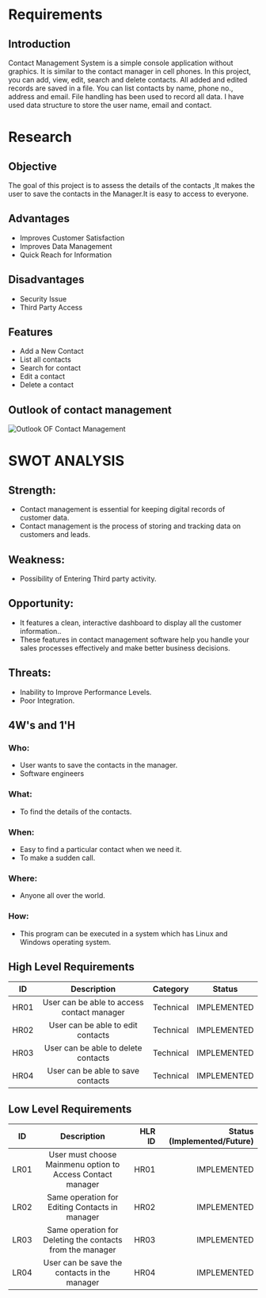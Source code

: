 # Requirements
## Introduction
Contact Management System is a simple console application without graphics. It is similar to the contact manager in cell phones. In this  project, you can add, view, edit, search and delete contacts. All added and edited records are saved in a file.
You can list contacts by name, phone no., address and email. File handling has been used to record all data. I have used data structure to store the user name, email and contact.
# Research
## Objective
The goal of this project is to assess the details of the contacts ,It makes the user to save the contacts in the Manager.It is easy to access to everyone.
## Advantages
- Improves Customer Satisfaction
- Improves Data Management
- Quick Reach for Information
## Disadvantages
- Security Issue
- Third Party Access
## Features
- Add a New Contact
- List all contacts
- Search for contact
- Edit a contact
- Delete a contact
## Outlook of contact management
![Outlook OF Contact Management](https://user-images.githubusercontent.com/101519714/161016950-b0d9f819-0597-4f6b-a09c-c83bec918fe9.jpg)
# SWOT ANALYSIS
## Strength: 
* Contact management is essential for keeping digital records of customer data.
* Contact management is the process of storing and tracking data on customers and leads.
## Weakness:
* Possibility of Entering Third party activity.
## Opportunity:
* It features a clean, interactive dashboard to display all the customer information..
* These features in contact management software help you handle your sales processes effectively and make better business decisions.
## Threats:
* Inability to Improve Performance Levels.
* Poor Integration.
## 4W's and 1'H
### Who:
* User wants to save the contacts in the manager.  
* Software engineers

### What:
* To find the details of the contacts.

### When:
* Easy to find a particular contact when we need it.
* To make a sudden call.

### Where:
* Anyone all over the world.

### How:
* This program can be executed in a system which has Linux and Windows operating system.
## High Level Requirements
| ID   | Description                                | Category  | Status      |
| -----|:------------------------------------------:|:---------:|:-----------:|
| HR01 | User can be able to access contact manager | Technical | IMPLEMENTED |
| HR02 | User can be able to edit contacts          | Technical | IMPLEMENTED |
| HR03 | User can be able to delete contacts        | Technical | IMPLEMENTED |
| HR04 | User can be able to save contacts          | Technical | IMPLEMENTED |
## Low Level Requirements
| ID   | Description                                                | HLR ID | Status (Implemented/Future) |
| -----|:----------------------------------------------------------:| ------:|----------------------------:|
| LR01 | User must choose Mainmenu option to Access Contact manager | HR01   | IMPLEMENTED |
| LR02 | Same operation for Editing Contacts in manager             | HR02   | IMPLEMENTED |
| LR03 | Same operation for Deleting the contacts from the manager  | HR03   | IMPLEMENTED |
| LR04 | User can be save the contacts in the manager               | HR04   | IMPLEMENTED |
